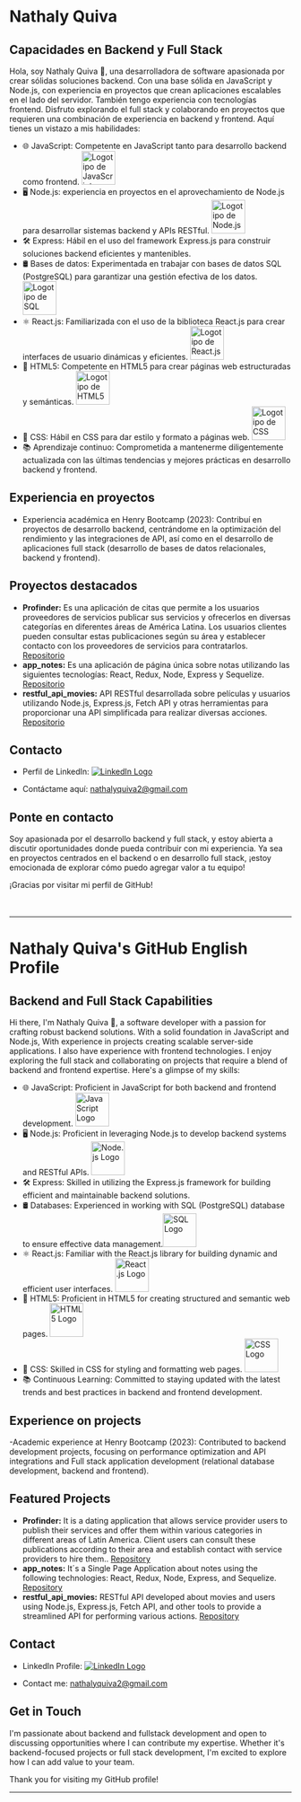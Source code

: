 # Nathaly Quiva

## Capacidades en Backend y Full Stack

Hola, soy Nathaly Quiva 👋, una desarrolladora de software apasionada por crear sólidas soluciones backend. Con una base sólida en JavaScript y Node.js, con experiencia en proyectos que crean aplicaciones escalables en el lado del servidor. También tengo experiencia con tecnologías frontend. Disfruto explorando el full stack y colaborando en proyectos que requieren una combinación de experiencia en backend y frontend. Aquí tienes un vistazo a mis habilidades:

- 🌐 JavaScript: Competente en JavaScript tanto para desarrollo backend como frontend.
  <img src="https://upload.wikimedia.org/wikipedia/commons/thumb/9/99/Unofficial_JavaScript_logo_2.svg/120px-Unofficial_JavaScript_logo_2.svg.png" alt="Logotipo de JavaScript" width="60">
- 🖥️ Node.js: experiencia en proyectos en el aprovechamiento de Node.js para desarrollar sistemas backend y APIs RESTful.
  <img src="https://upload.wikimedia.org/wikipedia/commons/thumb/d/d9/Node.js_logo.svg/120px-Node.js_logo.svg.png" alt="Logotipo de Node.js" width="60">
- 🛠️ Express: Hábil en el uso del framework Express.js para construir soluciones backend eficientes y mantenibles.
- 🛢️ Bases de datos: Experimentada en trabajar con bases de datos SQL (PostgreSQL) para garantizar una gestión efectiva de los datos.
  <img src="https://upload.wikimedia.org/wikipedia/commons/thumb/2/29/Postgresql_elephant.svg/120px-Postgresql_elephant.svg.png" alt="Logotipo de SQL" width="60">
- ⚛️ React.js: Familiarizada con el uso de la biblioteca React.js para crear interfaces de usuario dinámicas y eficientes.
  <img src="https://upload.wikimedia.org/wikipedia/commons/thumb/a/a7/React-icon.svg/240px-React-icon.svg.png" alt="Logotipo de React.js" width="60">
- 📔 HTML5: Competente en HTML5 para crear páginas web estructuradas y semánticas.
  <img src="https://upload.wikimedia.org/wikipedia/commons/thumb/6/61/HTML5_logo_and_wordmark.svg/120px-HTML5_logo_and_wordmark.svg.png" alt="Logotipo de HTML5" width="60">
- 🎨 CSS: Hábil en CSS para dar estilo y formato a páginas web.
  <img src="https://upload.wikimedia.org/wikipedia/commons/thumb/d/d5/CSS3_logo_and_wordmark.svg/120px-CSS3_logo_and_wordmark.svg.png" alt="Logotipo de CSS" width="60">
- 📚 Aprendizaje continuo: Comprometida a mantenerme diligentemente actualizada con las últimas tendencias y mejores prácticas en desarrollo backend y frontend.

## Experiencia en proyectos

- Experiencia académica en Henry Bootcamp (2023): Contribuí en proyectos de desarrollo backend, centrándome en la optimización del rendimiento y las integraciones de API, así como en el desarrollo de aplicaciones full stack (desarrollo de bases de datos relacionales, backend y frontend).

## Proyectos destacados

- **Profinder:** Es una aplicación de citas que permite a los usuarios proveedores de servicios publicar sus servicios y ofrecerlos en diversas categorías en diferentes áreas de América Latina. Los usuarios clientes pueden consultar estas publicaciones según su área y establecer contacto con los proveedores de servicios para contratarlos. [Repositorio](https://github.com/NathalyQuiva/profinder_services_application)
- **app_notes:** Es una aplicación de página única sobre notas utilizando las siguientes tecnologías: React, Redux, Node, Express y Sequelize. [Repositorio](https://github.com/NathalyQuiva/app_notes)
- **restful_api_movies:** API RESTful desarrollada sobre películas y usuarios utilizando Node.js, Express.js, Fetch API y otras herramientas para proporcionar una API simplificada para realizar diversas acciones. [Repositorio](https://github.com/NathalyQuiva/restful_api_movies)

## Contacto

-  Perfil de LinkedIn: [![LinkedIn Logo](https://upload.wikimedia.org/wikipedia/commons/thumb/c/ca/LinkedIn_logo_initials.png/20px-LinkedIn_logo_initials.png)](https://www.linkedin.com/in/nathalyquiva/)
  
- Contáctame aquí: <a href="mailto:nathalyquiva2@gmail.com">nathalyquiva2@gmail.com</a>

## Ponte en contacto

Soy apasionada por el desarrollo backend y full stack, y estoy abierta a discutir oportunidades donde pueda contribuir con mi experiencia. Ya sea en proyectos centrados en el backend o en desarrollo full stack, ¡estoy emocionada de explorar cómo puedo agregar valor a tu equipo!

¡Gracias por visitar mi perfil de GitHub!
<br>
<br>
<br>
<hr>

# Nathaly Quiva's GitHub English Profile

## Backend and Full Stack Capabilities

Hi there, I'm Nathaly Quiva 👋, a software developer with a passion for crafting robust backend solutions. With a solid foundation in JavaScript and Node.js, With experience in projects creating scalable server-side applications. I also have experience with frontend technologies. I enjoy exploring the full stack and collaborating on projects that require a blend of backend and frontend expertise. Here's a glimpse of my skills:

- 🌐 JavaScript: Proficient in JavaScript for both backend and frontend development.
  <img src="https://upload.wikimedia.org/wikipedia/commons/thumb/9/99/Unofficial_JavaScript_logo_2.svg/120px-Unofficial_JavaScript_logo_2.svg.png" alt="JavaScript Logo" width="60">
- 🖥️ Node.js: Proficient in leveraging Node.js to develop backend systems and RESTful APIs.
  <img src="https://upload.wikimedia.org/wikipedia/commons/thumb/d/d9/Node.js_logo.svg/120px-Node.js_logo.svg.png" alt="Node.js Logo" width="60">
- 🛠️ Express: Skilled in utilizing the Express.js framework for building efficient and maintainable backend solutions.
- 🛢️ Databases: Experienced in working with SQL (PostgreSQL) database to ensure effective data management.<img src="https://upload.wikimedia.org/wikipedia/commons/thumb/2/29/Postgresql_elephant.svg/120px-Postgresql_elephant.svg.png" alt="SQL Logo" width="60">
- ⚛️ React.js: Familiar with the React.js library for building dynamic and efficient user interfaces.
  <img src="https://upload.wikimedia.org/wikipedia/commons/thumb/a/a7/React-icon.svg/240px-React-icon.svg.png" alt="React.js Logo" width="60">
- 📔 HTML5: Proficient in HTML5 for creating structured and semantic web pages.
  <img src="https://upload.wikimedia.org/wikipedia/commons/thumb/6/61/HTML5_logo_and_wordmark.svg/120px-HTML5_logo_and_wordmark.svg.png" alt="HTML5 Logo" width="60">
- 🎨 CSS: Skilled in CSS for styling and formatting web pages.
  <img src="https://upload.wikimedia.org/wikipedia/commons/thumb/d/d5/CSS3_logo_and_wordmark.svg/120px-CSS3_logo_and_wordmark.svg.png" alt="CSS Logo" width="60">
- 📚 Continuous Learning: Committed to staying updated with the latest trends and best practices in backend and frontend development.


## Experience on projects

-Academic experience at Henry Bootcamp (2023): Contributed to backend development projects, focusing on performance optimization and API integrations and Full stack application development (relational database development, backend and frontend).

## Featured Projects

- **Profinder:** It is a dating application that allows service provider users to publish their services and offer them within various categories in different areas of Latin America. Client users can consult these publications according to their area and establish contact with service providers to hire them.. [Repository](https://github.com/NathalyQuiva/profinder_services_application)
- **app_notes:** It´s a Single Page Application about notes using the following technologies: React, Redux, Node, Express, and Sequelize. [Repository](https://github.com/NathalyQuiva/app_notes)
- **restful_api_movies:** RESTful API developed about movies and users using Node.js, Express.js, Fetch API, and other tools to provide a streamlined API for performing various actions. [Repository](https://github.com/NathalyQuiva/restful_api_movies)


## Contact

-  LinkedIn Profile: [![LinkedIn Logo](https://upload.wikimedia.org/wikipedia/commons/thumb/c/ca/LinkedIn_logo_initials.png/20px-LinkedIn_logo_initials.png)](https://www.linkedin.com/in/nathalyquiva/)
  
- Contact me: <a href="mailto:nathalyquiva2@gmail.com">nathalyquiva2@gmail.com</a>

## Get in Touch

I'm passionate about backend and fullstack development and open to discussing opportunities where I can contribute my expertise. Whether it's backend-focused projects or full stack development, I'm excited to explore how I can add value to your team.

Thank you for visiting my GitHub profile! 

<hr>



